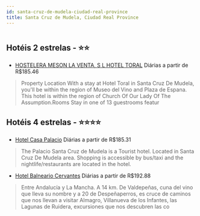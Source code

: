 ```yaml
---
id: santa-cruz-de-mudela-ciudad-real-province
title: Santa Cruz de Mudela, Ciudad Real Province
---
```


<center><img src="https://us.dotwconnect.com/poze_hotel/58/582105/dk91HD4W_a2b59e766c7ab91a705bac45fbf6c34a.jpg" alt="" /></center>


## Hotéis 2 estrelas - ⭐️⭐️

-    [HOSTELERA MESON LA VENTA, S L HOTEL TORAL](https://www.hurb.com/hoteis/santa-cruz-de-mudela/hostelera-meson-la-venta-s-l-hotel-toral-JNP-JP843249?cmp=18055) Diárias a partir de R$185.46
   > Property Location With a stay at Hotel Toral in Santa Cruz De Mudela, you&apos;ll be within the region of Museo del Vino and Plaza de Espana. This hotel is within the region of Church Of Our Lady Of The Assumption.Rooms Stay in one of 13 guestrooms featur

## Hotéis 4 estrelas - ⭐️⭐️⭐️⭐️

-    [Hotel Casa Palacio](https://www.hurb.com/hoteis/santa-cruz-de-mudela/hotel-casa-palacio-JNP-JP015681?cmp=18055) Diárias a partir de R$185.31
   > The Palacio Santa Cruz de Mudela is a Tourist hotel. Located in Santa Cruz De Mudela area. Shopping is accessible by bus/taxi and the nightlife/restaurants are located in the hotel.
-    [Hotel Balneario Cervantes](https://www.hurb.com/hoteis/santa-cruz-de-mudela/hotel-balneario-cervantes-JNP-JP711026?cmp=18055) Diárias a partir de R$192.88
   > Entre Andalucía y La Mancha.  A 14 km. De Valdepeñas, cuna del vino que lleva su nombre y a 20 de Despeñaperros, es cruce de caminos que nos llevan a visitar Almagro, Villanueva de los Infantes, las Lagunas de Ruidera, excursiones que nos descubren las co
